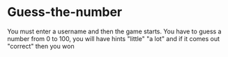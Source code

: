 # Guess-the-number
You must enter a username and then the game starts.
You have to guess a number from 0 to 100, you will have hints "little" "a lot" and if it comes out "correct" then you won 
